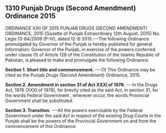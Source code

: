 ## 1310 Punjab Drugs (Second Amendment) Ordinance 2015
 
ORDINANCE XXII OF 2015
PUNJAB DRUGS (SECOND AMENDMENT) ORDINANCE, 2015
[Gazette of Punjab Extraordinary 12th August, 2015]
No. Legis:13-84/2009 (P-IV), dated 12-8-2015.---The following Ordinance promulgated by Governor of the Punjab is hereby published for general Information:
Governor of the Punjab, in exercise of the powers conferred under clause (1) of Article 128 of the Constitution of the Islamic Republic of Pakistan, is pleased to make and promulgate the following Ordinance:

**Section 1. Short title and commencement.**
---(1) This Ordinance may be cited as the Punjab Drugs (Second Amendment) Ordinance, 2015.

 

**Section 2. Amendment in section 31 of Act XXXI of 1976.**
---In the Drugs Act, 1976 (XXXI of 1976), for brevity cited as the said Act, in section 31, for the words Federal Government , wherever occur, the words Provincial Government shall be substituted.

 

**Section 3. Transition.**
---All the powers exercisable by the Federal Government under the said Act in respect of the existing Drug Courts in the Punjab shall be the powers of the Provincial Government on and from the commencement of this Ordinance.

